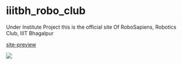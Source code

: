 # iiitbh_robo_club
Under Institute Project this is the official site
Of RoboSapiens, Robotics Club, IIIT Bhagalpur

[site-preview](https://iamirulofficial.github.io/iiitbh_robo_club/)

<img src="https://github.com/iamirulofficial/iiitbh_robo_club/blob/master/robo.gif">
